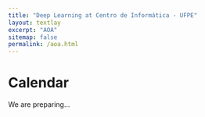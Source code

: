 ```yaml
---
title: "Deep Learning at Centro de Informática - UFPE"
layout: textlay
excerpt: "AOA"
sitemap: false
permalink: /aoa.html
---
```


# Calendar

We are preparing...